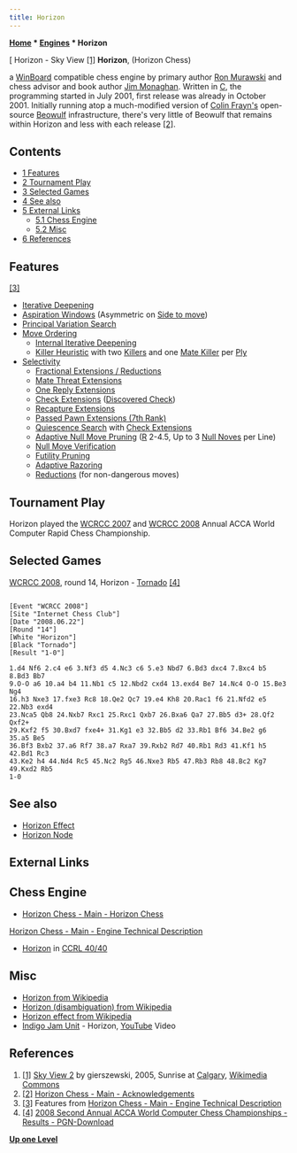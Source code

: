 ```yaml
---
title: Horizon
---
```

**[Home](Home "Home") * [Engines](Engines "Engines") * Horizon**

\[ Horizon - Sky View <a id="cite-note-1" href="#cite-ref-1">[1]</a>
**Horizon**, (Horizon Chess)

a [WinBoard](WinBoard "WinBoard") compatible chess engine by primary author [Ron Murawski](Ron_Murawski "Ron Murawski") and chess advisor and book author [Jim Monaghan](index.php?title=Jim_Monaghan&action=edit&redlink=1 "Jim Monaghan (page does not exist)").
Written in [C](C "C"), the programming started in July 2001, first release was already in October 2001.
Initially running atop a much-modified version of [Colin Frayn's](Colin_Frayn "Colin Frayn") open-source [Beowulf](Beowulf "Beowulf") infrastructure, there's very little of Beowulf that remains within Horizon and less with each release <a id="cite-note-2" href="#cite-ref-2">[2]</a>.

## Contents

- [1 Features](#features)
- [2 Tournament Play](#tournament-play)
- [3 Selected Games](#selected-games)
- [4 See also](#see-also)
- [5 External Links](#external-links)
  - [5.1 Chess Engine](#chess-engine)
  - [5.2 Misc](#misc)
- [6 References](#references)

## Features

<a id="cite-note-3" href="#cite-ref-3">[3]</a>

- [Iterative Deepening](Iterative_Deepening "Iterative Deepening")
- [Aspiration Windows](Aspiration_Windows "Aspiration Windows") (Asymmetric on [Side to move](Side_to_move "Side to move"))
- [Principal Variation Search](Principal_Variation_Search "Principal Variation Search")
- [Move Ordering](Move_Ordering "Move Ordering")
  - [Internal Iterative Deepening](Internal_Iterative_Deepening "Internal Iterative Deepening")
  - [Killer Heuristic](Killer_Heuristic "Killer Heuristic") with two [Killers](Killer_Move "Killer Move") and one [Mate Killer](Mate_Killers "Mate Killers") per [Ply](Ply "Ply")
- [Selectivity](Selectivity "Selectivity")
  - [Fractional Extensions / Reductions](Extensions#FractionalExtensions "Extensions")
  - [Mate Threat Extensions](Mate_Threat_Extensions "Mate Threat Extensions")
  - [One Reply Extensions](One_Reply_Extensions "One Reply Extensions")
  - [Check Extensions](Check_Extensions "Check Extensions") ([Discovered Check](Discovered_Check "Discovered Check"))
  - [Recapture Extensions](Recapture_Extensions "Recapture Extensions")
  - [Passed Pawn Extensions (7th Rank)](Passed_Pawn_Extensions "Passed Pawn Extensions")
  - [Quiescence Search](Quiescence_Search "Quiescence Search") with [Check Extensions](Check_Extensions "Check Extensions")
  - [Adaptive Null Move Pruning](Null_Move_Pruning#AdaptiveNullMovePruning "Null Move Pruning") ([R](Depth_Reduction_R "Depth Reduction R") 2-4.5, Up to 3 [Null Noves](Null_Move "Null Move") per Line)
  - [Null Move Verification](Null_Move_Pruning#ZugzwangVerification "Null Move Pruning")
  - [Futility Pruning](Futility_Pruning "Futility Pruning")
  - [Adaptive Razoring](Razoring "Razoring")
  - [Reductions](Reductions "Reductions") (for non-dangerous moves)

## Tournament Play

Horizon played the [WCRCC 2007](WCRCC_2007 "WCRCC 2007") and [WCRCC 2008](WCRCC_2008 "WCRCC 2008") Annual ACCA World Computer Rapid Chess Championship.

## Selected Games

[WCRCC 2008](WCRCC_2008 "WCRCC 2008"), round 14, Horizon - [Tornado](Tornado "Tornado") <a id="cite-note-4" href="#cite-ref-4">[4]</a>

```

[Event "WCRCC 2008"]
[Site "Internet Chess Club"]
[Date "2008.06.22"]
[Round "14"]
[White "Horizon"]
[Black "Tornado"]
[Result "1-0"]

1.d4 Nf6 2.c4 e6 3.Nf3 d5 4.Nc3 c6 5.e3 Nbd7 6.Bd3 dxc4 7.Bxc4 b5 8.Bd3 Bb7 
9.O-O a6 10.a4 b4 11.Nb1 c5 12.Nbd2 cxd4 13.exd4 Be7 14.Nc4 O-O 15.Be3 Ng4 
16.h3 Nxe3 17.fxe3 Rc8 18.Qe2 Qc7 19.e4 Kh8 20.Rac1 f6 21.Nfd2 e5 22.Nb3 exd4 
23.Nca5 Qb8 24.Nxb7 Rxc1 25.Rxc1 Qxb7 26.Bxa6 Qa7 27.Bb5 d3+ 28.Qf2 Qxf2+ 
29.Kxf2 f5 30.Bxd7 fxe4+ 31.Kg1 e3 32.Bb5 d2 33.Rb1 Bf6 34.Be2 g6 35.a5 Be5 
36.Bf3 Bxb2 37.a6 Rf7 38.a7 Rxa7 39.Rxb2 Rd7 40.Rb1 Rd3 41.Kf1 h5 42.Bd1 Rc3 
43.Ke2 h4 44.Nd4 Rc5 45.Nc2 Rg5 46.Nxe3 Rb5 47.Rb3 Rb8 48.Bc2 Kg7 49.Kxd2 Rb5
1-0

```

## See also

- [Horizon Effect](Horizon_Effect "Horizon Effect")
- [Horizon Node](Horizon_Node "Horizon Node")

## External Links

## Chess Engine

- [Horizon Chess - Main - Horizon Chess](http://www.horizonchess.com/pmwiki.php?n=Main.HomePage)

[Horizon Chess - Main - Engine Technical Description](http://www.horizonchess.com/pmwiki.php?n=Main.EngineTechnicalDescription)

- [Horizon](http://www.computerchess.org.uk/ccrl/4040/cgi/compare_engines.cgi?family=Horizon&print=Rating+list&print=Results+table&print=LOS+table&print=Ponder+hit+table&print=Eval+difference+table&print=Comopp+gamenum+table&print=Overlap+table&print=Score+with+common+opponents) in [CCRL 40/40](CCRL "CCRL")

## Misc

- [Horizon from Wikipedia](https://en.wikipedia.org/wiki/Horizon)
- [Horizon (disambiguation) from Wikipedia](https://en.wikipedia.org/wiki/Horizon_%28disambiguation%29)
- [Horizon effect from Wikipedia](https://en.wikipedia.org/wiki/Horizon_effect)
- [Indigo Jam Unit](Category:Indigo_Jam_Unit "Category:Indigo Jam Unit") - Horizon, [YouTube](https://en.wikipedia.org/wiki/YouTube) Video

## References

1. <a id="cite-ref-1" href="#cite-note-1">[1]</a> [Sky View 2](http://commons.wikimedia.org/wiki/File:SkyView2.PNG) by gierszewski, 2005, Sunrise at [Calgary](https://en.wikipedia.org/wiki/Calgary), [Wikimedia Commons](https://en.wikipedia.org/wiki/Wikimedia_Commons)
1. <a id="cite-ref-2" href="#cite-note-2">[2]</a> [Horizon Chess - Main - Acknowledgements](http://www.horizonchess.com/pmwiki.php?n=Main.HomePage)
1. <a id="cite-ref-3" href="#cite-note-3">[3]</a> Features from [Horizon Chess - Main - Engine Technical Description](http://www.horizonchess.com/pmwiki.php?n=Main.EngineTechnicalDescription)
1. <a id="cite-ref-4" href="#cite-note-4">[4]</a> [2008 Second Annual ACCA World Computer Chess Championships - Results - PGN-Download](http://compchess.org/ACCAWCRCC/2008ACCAWCRCC/2008WCRCCResults.html)

**[Up one Level](Engines "Engines")**

